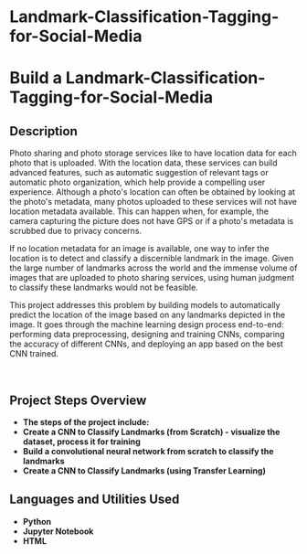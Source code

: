 # Landmark-Classification-Tagging-for-Social-Media

<h1> Build a Landmark-Classification-Tagging-for-Social-Media  </h1>


<h2>Description</h2>


Photo sharing and photo storage services like to have location data for each photo that is uploaded. With the location data, these services can build advanced features, such as automatic suggestion of relevant tags or automatic photo organization, which help provide a compelling user experience. Although a photo's location can often be obtained by looking at the photo's metadata, many photos uploaded to these services will not have location metadata available. This can happen when, for example, the camera capturing the picture does not have GPS or if a photo's metadata is scrubbed due to privacy concerns.

If no location metadata for an image is available, one way to infer the location is to detect and classify a discernible landmark in the image. Given the large number of landmarks across the world and the immense volume of images that are uploaded to photo sharing services, using human judgment to classify these landmarks would not be feasible.

This project addresses this problem by building models to automatically predict the location of the image based on any landmarks depicted in the image. It goes through the machine learning design process end-to-end: performing data preprocessing, designing and training CNNs, comparing the accuracy of different CNNs, and deploying an app based on the best CNN trained.

<br />


<h2> Project Steps Overview </h2>

- <b> The  steps of the project include:  </b> 
- <b> Create a CNN to Classify Landmarks (from Scratch) - visualize the dataset, process it for training </b> 
- <b> Build a convolutional neural network from scratch to classify the landmarks  </b> 
- <b> Create a CNN to Classify Landmarks (using Transfer Learning)  <b>
  
<h2>Languages and Utilities Used</h2>

- <b> Python </b> 
- <b> Jupyter Notebook </b>
- <b> HTML </b> 

<!--
 ```diff
- text in red
+ text in green
! text in orange
# text in gray
@@ text in purple (and bold)@@
```
--!>
